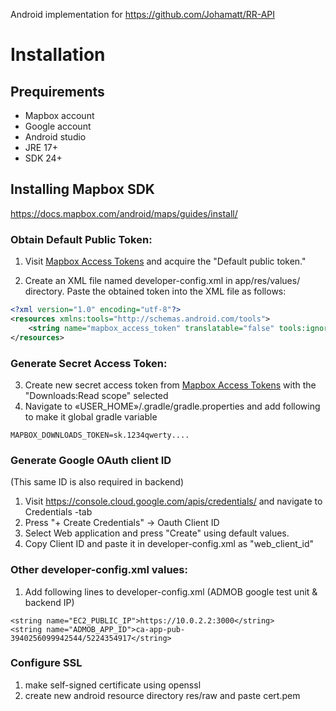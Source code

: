 

Android implementation for https://github.com/Johamatt/RR-API

# Installation

## Prequirements
- Mapbox account
- Google account
- Android studio
- JRE 17+
- SDK 24+

## Installing Mapbox SDK
https://docs.mapbox.com/android/maps/guides/install/

### Obtain Default Public Token:
1. Visit [Mapbox Access Tokens](https://account.mapbox.com/access-tokens) and acquire the "Default public token."

2. Create an XML file named developer-config.xml in app/res/values/ directory.
   Paste the obtained token into the XML file as follows:

```developer-config.xml
<?xml version="1.0" encoding="utf-8"?>
<resources xmlns:tools="http://schemas.android.com/tools">
    <string name="mapbox_access_token" translatable="false" tools:ignore="UnusedResources">pk.1234qwerty</string>
</resources>
```

### Generate Secret Access Token:
3. Create new secret access token from [Mapbox Access Tokens](https://account.mapbox.com/access-tokens) with the "Downloads:Read scope" selected
4. Navigate to «USER_HOME»/.gradle/gradle.properties and add following to make it global gradle variable
```
MAPBOX_DOWNLOADS_TOKEN=sk.1234qwerty....
```

### Generate Google OAuth client ID
(This same ID is also required in backend)

1. Visit https://console.cloud.google.com/apis/credentials/ and navigate to Credentials -tab
2. Press "+ Create Credentials" -> Oauth Client ID
3. Select Web application and press "Create" using default values.
4. Copy Client ID and paste it in developer-config.xml as "web_client_id"

### Other developer-config.xml values:
1. Add following lines to developer-config.xml (ADMOB google test unit & backend IP)
```
<string name="EC2_PUBLIC_IP">https://10.0.2.2:3000</string>
<string name="ADMOB_APP_ID">ca-app-pub-3940256099942544/5224354917</string>
```

### Configure SSL
1. make self-signed certificate using openssl
2. create new android resource directory res/raw and paste cert.pem

